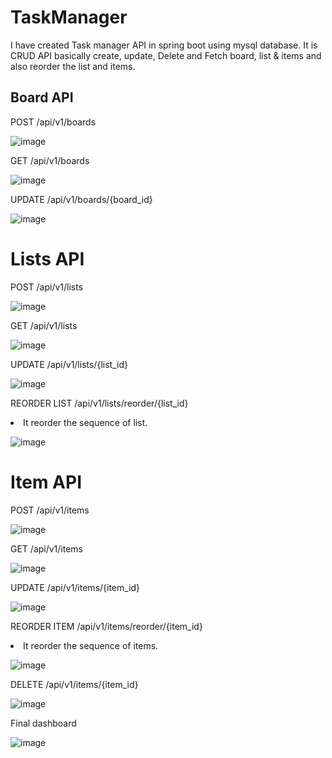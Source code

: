 # TaskManager
I have created Task manager API in spring boot  using mysql database.
It is CRUD API basically create, update, Delete and Fetch board, list & items and also reorder the list and items. 

## Board API

POST /api/v1/boards

![image](https://user-images.githubusercontent.com/55016700/212349573-dfeb6edb-4d85-410a-b4d2-178f251725d8.png)

GET /api/v1/boards

![image](https://user-images.githubusercontent.com/55016700/212350181-65871f77-69d0-4efb-a384-9c810a18f097.png)

UPDATE /api/v1/boards/{board_id}

![image](https://user-images.githubusercontent.com/55016700/212350514-4d0ce683-3abf-48ac-a6aa-7d81ee4c5d0f.png)

# Lists API

POST /api/v1/lists

![image](https://user-images.githubusercontent.com/55016700/212350849-2ca41254-eada-484a-b820-6ca26b841220.png)

GET /api/v1/lists

![image](https://user-images.githubusercontent.com/55016700/212351260-25777d9b-e08c-4175-89ea-e41da4042dfe.png)

UPDATE /api/v1/lists/{list_id}

![image](https://user-images.githubusercontent.com/55016700/212351895-ea5ed541-57cd-4a18-8bb0-181f4003fdd6.png)

REORDER LIST /api/v1/lists/reorder/{list_id}
  
 <li>It reorder the sequence of list. </li>

![image](https://user-images.githubusercontent.com/55016700/212352499-66d5da8d-37b9-4a0c-93bc-fa73b81536e8.png)

# Item API

POST /api/v1/items

![image](https://user-images.githubusercontent.com/55016700/212352941-4e431306-aca0-4267-a47e-6a7b8e2403d3.png)

GET /api/v1/items

![image](https://user-images.githubusercontent.com/55016700/212353175-5b82409e-7b8f-4049-aa5b-c23457bea47c.png)

UPDATE /api/v1/items/{item_id}

![image](https://user-images.githubusercontent.com/55016700/212353498-4853afe3-e7bb-4b8f-979d-078e491e9af4.png)

REORDER ITEM /api/v1/items/reorder/{item_id}

  <li> It reorder the sequence of items. </li>

![image](https://user-images.githubusercontent.com/55016700/212354284-bb720e84-d39d-4e47-aa0d-db5897a1d806.png)

DELETE  /api/v1/items/{item_id}

![image](https://user-images.githubusercontent.com/55016700/212354526-bfdc0d86-0a6e-40e8-9f88-395d9f691951.png)

Final dashboard

![image](https://user-images.githubusercontent.com/55016700/212356018-7a5d6450-662a-44d4-a344-23381c581a07.png)

